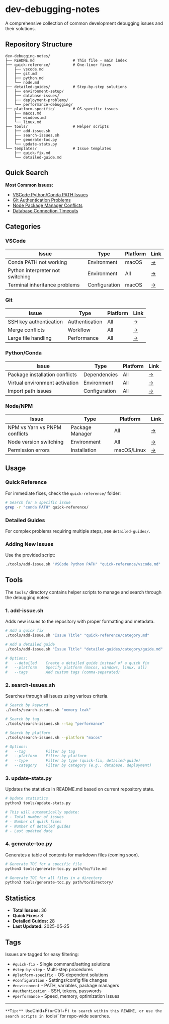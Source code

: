 # dev-debugging-notes

A comprehensive collection of common development debugging issues and their solutions.

## Repository Structure

```
dev-debugging-notes/
├── README.md                 # This file - main index
├── quick-reference/          # One-liner fixes
│   ├── vscode.md
│   ├── git.md
│   ├── python.md
│   └── node.md
├── detailed-guides/          # Step-by-step solutions
│   ├── environment-setup/
│   ├── database-issues/
│   ├── deployment-problems/
│   └── performance-debugging/
├── platform-specific/        # OS-specific issues
│   ├── macos.md
│   ├── windows.md
│   └── linux.md
├── tools/                    # Helper scripts
│   ├── add-issue.sh
│   ├── search-issues.sh
│   ├── generate-toc.py
│   └── update-stats.py
└── templates/                # Issue templates
    ├── quick-fix.md
    └── detailed-guide.md
```

## Quick Search

**Most Common Issues:**
- [VSCode Python/Conda PATH Issues](#vscode)
- [Git Authentication Problems](#git)
- [Node Package Manager Conflicts](#node)
- [Database Connection Timeouts](#database)

## Categories

### VSCode
| Issue | Type | Platform | Link |
|-------|------|----------|------|
| Conda PATH not working | Environment | macOS | [→](quick-reference/vscode.md#conda-path-issue) |
| Python interpreter not switching | Environment | All | [→](quick-reference/vscode.md#python-interpreter) |
| Terminal inheritance problems | Configuration | macOS | [→](quick-reference/vscode.md#terminal-inheritance) |

### Git
| Issue | Type | Platform | Link |
|-------|------|----------|------|
| SSH key authentication | Authentication | All | [→](quick-reference/git.md#ssh-auth) |
| Merge conflicts | Workflow | All | [→](quick-reference/git.md#merge-conflicts) |
| Large file handling | Performance | All | [→](detailed-guides/git-lfs.md) |

### Python/Conda
| Issue | Type | Platform | Link |
|-------|------|----------|------|
| Package installation conflicts | Dependencies | All | [→](quick-reference/python.md#package-conflicts) |
| Virtual environment activation | Environment | All | [→](quick-reference/python.md#venv-activation) |
| Import path issues | Configuration | All | [→](quick-reference/python.md#import-paths) |

### Node/NPM
| Issue | Type | Platform | Link |
|-------|------|----------|------|
| NPM vs Yarn vs PNPM conflicts | Package Manager | All | [→](quick-reference/node.md#package-manager-conflicts) |
| Node version switching | Environment | All | [→](quick-reference/node.md#node-version) |
| Permission errors | Installation | macOS/Linux | [→](quick-reference/node.md#permissions) |

## Usage

### Quick Reference
For immediate fixes, check the `quick-reference/` folder:
```bash
# Search for a specific issue
grep -r "conda PATH" quick-reference/
```

### Detailed Guides
For complex problems requiring multiple steps, see `detailed-guides/`.

### Adding New Issues
Use the provided script:
```bash
./tools/add-issue.sh "VSCode Python PATH" "quick-reference/vscode.md"
```

## Tools

The `tools/` directory contains helper scripts to manage and search through the debugging notes:

### 1. add-issue.sh
Adds new issues to the repository with proper formatting and metadata.
```bash
# Add a quick fix
./tools/add-issue.sh "Issue Title" "quick-reference/category.md"

# Add a detailed guide
./tools/add-issue.sh "Issue Title" "detailed-guides/category/guide.md" --detailed

# Options:
#   --detailed    Create a detailed guide instead of a quick fix
#   --platform    Specify platform (macos, windows, linux, all)
#   --tags        Add custom tags (comma-separated)
```

### 2. search-issues.sh
Searches through all issues using various criteria.
```bash
# Search by keyword
./tools/search-issues.sh "memory leak"

# Search by tag
./tools/search-issues.sh --tag "performance"

# Search by platform
./tools/search-issues.sh --platform "macos"

# Options:
#   --tag         Filter by tag
#   --platform    Filter by platform
#   --type        Filter by type (quick-fix, detailed-guide)
#   --category    Filter by category (e.g., database, deployment)
```

### 3. update-stats.py
Updates the statistics in README.md based on current repository state.
```bash
# Update statistics
python3 tools/update-stats.py

# This will automatically update:
# - Total number of issues
# - Number of quick fixes
# - Number of detailed guides
# - Last updated date
```

### 4. generate-toc.py
Generates a table of contents for markdown files (coming soon).
```bash
# Generate TOC for a specific file
python3 tools/generate-toc.py path/to/file.md

# Generate TOC for all files in a directory
python3 tools/generate-toc.py path/to/directory/
```

## Statistics

- **Total Issues:** 36
- **Quick Fixes:** 8
- **Detailed Guides:** 28
- **Last Updated:** 2025-05-25

## Tags

Issues are tagged for easy filtering:
- `#quick-fix` - Single command/setting solutions
- `#step-by-step` - Multi-step procedures  
- `#platform-specific` - OS-dependent solutions
- `#configuration` - Settings/config file changes
- `#environment` - PATH, variables, package managers
- `#authentication` - SSH, tokens, passwords
- `#performance` - Speed, memory, optimization issues

---
`
**Tip:** Use `Cmd+F` (or `Ctrl+F`) to search within this README, or use the search scripts in `tools/` for repo-wide searches.